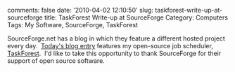 comments: false
date: '2010-04-02 12:10:50'
slug: taskforest-write-up-at-sourceforge
title: TaskForest Write-up at SourceForge
Category: Computers
Tags: My Software, SourceForge, TaskForest

<!-- ai l /wp/TaskForestLogo.gif /wp/TaskForestLogo.gif 154 74 TaskForest Logo -->
SourceForge.net has a blog in which they feature a
different hosted project every day.  [Today's blog entry](https://sourceforge.net/blog/robust-job-scheduling-lives-in-taskforest/) features my open-source job scheduler,
[TaskForest](http://www.taskforest.com/).  I'd like to take this opportunity
to thank SourceForge for their support of open source software.
